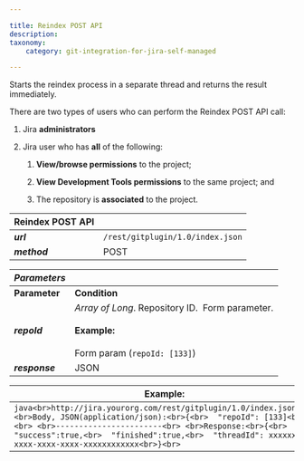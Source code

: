```yaml
---

title: Reindex POST API
description:
taxonomy:
    category: git-integration-for-jira-self-managed

---
```

Starts the reindex process in a separate thread and returns the result immediately.

There are two types of users who can perform the Reindex POST API call:

1.  Jira **administrators**

2.  Jira user who has **all** of the following:

    1.  **View/browse permissions** to the project;

    2.  **View Development Tools permissions** to the same project; and

    3.  The repository is **associated** to the project.


| **Reindex POST API** |     |
| --- | --- |
| _**url**_ | `/rest/gitplugin/1.0/index.json` |
| _**method**_ | POST |

| _**Parameters**_ |     |
| --- | --- |
| **Parameter** | **Condition** |
| _**repoId**_ | _Array of Long_. Repository ID.  Form parameter.<br><br>**Example:**<br><br>Form param (`repoId: [133]`) |
| _**response**_ | JSON |

| **Example:** |
| --- |
| ```java<br>http://jira.yourorg.com/rest/gitplugin/1.0/index.json<br> <br>Body, JSON(application/json):<br>{<br>  "repoId": [133]<br>}<br> <br>-----------------------<br> <br>Response:<br>{<br>  "success":true,<br>  "finished":true,<br>  "threadId": xxxxxxxx-xxxx-xxxx-xxxx-xxxxxxxxxxxx<br>}<br>``` |

